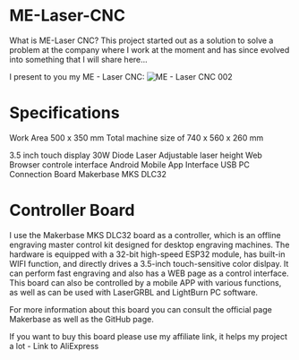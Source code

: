 # ME-Laser-CNC
What is ME-Laser CNC?
This project started out as a solution to solve a problem at the company where I work at the moment and has since evolved into something that I will share here...

I present to you my  ME - Laser CNC:
![ME - Laser CNC 002](https://user-images.githubusercontent.com/73250579/146403365-aa9c5476-7602-4caa-b012-6ac0c9a1d18b.jpg)

# Specifications
Work Area 500 x 350 mm
Total machine size of 740 x 560 x 260 mm

3.5 inch touch display
30W Diode Laser
Adjustable laser height
Web Browser controle interface
Android Mobile App Interface
USB PC Connection
Board Makerbase MKS DLC32

# Controller Board
I use the Makerbase MKS DLC32 board as a controller, which is an offline engraving master control kit designed for desktop engraving machines. The hardware is equipped with a 32-bit high-speed ESP32 module, has built-in WIFI function, and directly drives a 3.5-inch touch-sensitive color dislpay.
It can perform fast engraving and also has a WEB page as a control interface.
This board can also be controlled by a mobile APP with various functions, as well as can be used with LaserGRBL and LightBurn PC software.

For more information about this board you can consult the official page Makerbase as well as the GitHub page.

If you want to buy this board please use my affiliate link, it helps my project a lot - Link to AliExpress
